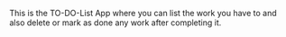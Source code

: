This is the TO-DO-List App where you can list the work you have to and also delete or mark as done any work after completing it.

